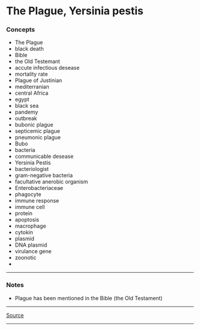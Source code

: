 # The Plague, Yersinia pestis

### Concepts

- The Plague
- black death
- Bible
- the Old Testemant
- accute infectious desease
- mortality rate
- Plague of Justinian
- mediterranian
- central Africa
- egypt
- black sea
- pandemy
- outbreak
- bubonic plague
- septicemic plague
- pneumonic plague
- Bubo
- bacteria
- communicable desease
- Yersinia Pestis
- bacteriologist
- gram-negative bacteria
- facultative anerobic organism
- Enterobacteriaceae
- phagocyte
- immune response
- immune cell
- protein
- apoptosis
- macrophage
- cytokin
- plasmid
- DNA plasmid
- virulance gene
- zoonotic
- 

---

### Notes

- Plague has been mentioned in the Bible (the Old Testament)

---

[Source]()

---

